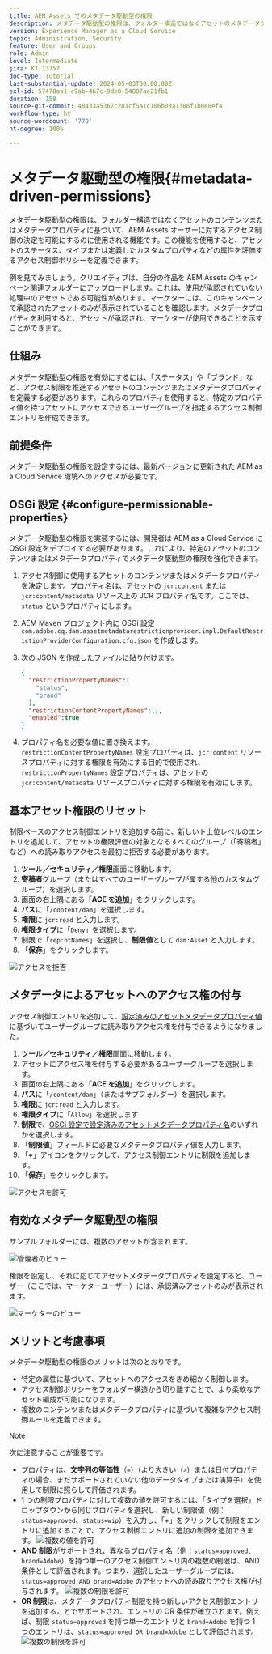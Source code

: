 ```yaml
---
title: AEM Assets でのメタデータ駆動型の権限
description: メタデータ駆動型の権限は、フォルダー構造ではなくアセットのメタデータプロパティに基づいてアクセスを制限するのに使用される機能です。
version: Experience Manager as a Cloud Service
topic: Administration, Security
feature: User and Groups
role: Admin
level: Intermediate
jira: KT-13757
doc-type: Tutorial
last-substantial-update: 2024-05-03T00:00:00Z
exl-id: 57478aa1-c9ab-467c-9de0-54807ae21fb1
duration: 158
source-git-commit: 48433a5367c281cf5a1c106b08a1306f1b0e8ef4
workflow-type: ht
source-wordcount: '770'
ht-degree: 100%

---
```


# メタデータ駆動型の権限{#metadata-driven-permissions}

メタデータ駆動型の権限は、フォルダー構造ではなくアセットのコンテンツまたはメタデータプロパティに基づいて、AEM Assets オーサーに対するアクセス制御の決定を可能にするのに使用される機能です。この機能を使用すると、アセットのステータス、タイプまたは定義したカスタムプロパティなどの属性を評価するアクセス制御ポリシーを定義できます。

例を見てみましょう。クリエイティブは、自分の作品を AEM Assets のキャンペーン関連フォルダーにアップロードします。これは、使用が承認されていない処理中のアセットである可能性があります。マーケターには、このキャンペーンで承認されたアセットのみが表示されていることを確認します。メタデータプロパティを利用すると、アセットが承認され、マーケターが使用できることを示すことができます。

## 仕組み

メタデータ駆動型の権限を有効にするには、「ステータス」や「ブランド」など、アクセス制限を推進するアセットのコンテンツまたはメタデータプロパティを定義する必要があります。これらのプロパティを使用すると、特定のプロパティ値を持つアセットにアクセスできるユーザーグループを指定するアクセス制御エントリを作成できます。

## 前提条件

メタデータ駆動型の権限を設定するには、最新バージョンに更新された AEM as a Cloud Service 環境へのアクセスが必要です。

## OSGi 設定 {#configure-permissionable-properties}

メタデータ駆動型の権限を実装するには、開発者は AEM as a Cloud Service に OSGi 設定をデプロイする必要があります。これにより、特定のアセットのコンテンツまたはメタデータプロパティでメタデータ駆動型の権限を強化できます。

1. アクセス制御に使用するアセットのコンテンツまたはメタデータプロパティを決定します。プロパティ名は、アセットの `jcr:content` または `jcr:content/metadata` リソース上の JCR プロパティ名です。ここでは、`status` というプロパティにします。
1. AEM Maven プロジェクト内に OSGi 設定 `com.adobe.cq.dam.assetmetadatarestrictionprovider.impl.DefaultRestrictionProviderConfiguration.cfg.json` を作成します。
1. 次の JSON を作成したファイルに貼り付けます。

   ```json
   {
     "restrictionPropertyNames":[
       "status",
       "brand"
     ],
     "restrictionContentPropertyNames":[],
     "enabled":true
   }
   ```

1. プロパティ名を必要な値に置き換えます。`restrictionContentPropertyNames` 設定プロパティは、`jcr:content` リソースプロパティに対する権限を有効にする目的で使用され、`restrictionPropertyNames` 設定プロパティは、アセットの `jcr:content/metadata` リソースプロパティに対する権限を有効にします。

## 基本アセット権限のリセット

制限ベースのアクセス制御エントリを追加する前に、新しいト上位レベルのエントリを追加して、アセットの権限評価の対象となるすべてのグループ（「寄稿者」など）への読み取りアクセスを最初に拒否する必要があります。

1. __ツール／セキュリティ／権限__&#x200B;画面に移動します。
1. __寄稿者__&#x200B;グループ（またはすべてのユーザーグループが属する他のカスタムグループ）を選択します。
1. 画面の右上隅にある「__ACE を追加__」をクリックします。
1. __パス__&#x200B;に「`/content/dam`」を選択します。
1. __権限__&#x200B;に `jcr:read` と入力します。
1. __権限タイプ__&#x200B;に「`Deny`」を選択します。
1. 制限で「`rep:ntNames`」を選択し、__制限値__&#x200B;として `dam:Asset` と入力します。
1. 「__保存__」をクリックします。

![アクセスを拒否](./assets/metadata-driven-permissions/deny-access.png)

## メタデータによるアセットへのアクセス権の付与

アクセス制御エントリを追加して、[設定済みのアセットメタデータプロパティ値](#configure-permissionable-properties)に基づいてユーザーグループに読み取りアクセス権を付与できるようになりました。

1. __ツール／セキュリティ／権限__&#x200B;画面に移動します。
1. アセットにアクセス権を付与する必要があるユーザーグループを選択します。
1. 画面の右上隅にある「__ACE を追加__」をクリックします。
1. __パス__&#x200B;に「`/content/dam`」（またはサブフォルダー）を選択します。
1. __権限__&#x200B;に `jcr:read` と入力します。
1. __権限タイプ__&#x200B;に「`Allow`」を選択します
1. __制限__&#x200B;で、[OSGi 設定で設定済みのアセットメタデータプロパティ名](#configure-permissionable-properties)のいずれかを選択します。
1. 「__制限値__」フィールドに必要なメタデータプロパティ値を入力します。
1. 「__+__」アイコンをクリックして、アクセス制御エントリに制限を追加します。
1. 「__保存__」をクリックします。

![アクセスを許可](./assets/metadata-driven-permissions/allow-access.png)

## 有効なメタデータ駆動型の権限

サンプルフォルダーには、複数のアセットが含まれます。

![管理者のビュー](./assets/metadata-driven-permissions/admin-view.png)

権限を設定し、それに応じてアセットメタデータプロパティを設定すると、ユーザー（ここでは、マーケターユーザー）には、承認済みアセットのみが表示されます。

![マーケターのビュー](./assets/metadata-driven-permissions/marketeer-view.png)

## メリットと考慮事項

メタデータ駆動型の権限のメリットは次のとおりです。

- 特定の属性に基づいて、アセットへのアクセスをきめ細かく制御します。
- アクセス制御ポリシーをフォルダー構造から切り離すことで、より柔軟なアセット編成が可能になります。
- 複数のコンテンツまたはメタデータプロパティに基づいて複雑なアクセス制御ルールを定義できます。

>[!NOTE]
>
> 次に注意することが重要です。
> 
> - プロパティは、__文字列の等価性__（`=`）（より大きい（`>`）または日付プロパティの場合、まだサポートされていない他のデータタイプまたは演算子）を使用して制限に照らして評価されます。
> - 1 つの制限プロパティに対して複数の値を許可するには、「タイプを選択」ドロップダウンから同じプロパティを選択し、新しい制限値（例：`status=approved`、`status=wip`）を入力し、「+」をクリックして制限をエントリに追加することで、アクセス制御エントリに追加の制限を追加できます。
> ![複数の値を許可](./assets/metadata-driven-permissions/allow-multiple-values.png)
> - __AND 制限__&#x200B;がサポートされ、異なるプロパティ名（例：`status=approved`、`brand=Adobe`）を持つ単一のアクセス制御エントリ内の複数の制限は、AND 条件として評価されます。つまり、選択したユーザーグループには、`status=approved AND brand=Adobe` のアセットへの読み取りアクセス権が付与されます。
> ![複数の制限を許可](./assets/metadata-driven-permissions/allow-multiple-restrictions.png)
> - __OR 制限__&#x200B;は、メタデータプロパティ制限を持つ新しいアクセス制御エントリを追加することでサポートされ、エントリの OR 条件が確立されます。例えば、制限 `status=approved` を持つ単一のエントリと `brand=Adobe` を持つ 1 つのエントリは、`status=approved OR brand=Adobe` として評価されます。
> ![複数の制限を許可](./assets/metadata-driven-permissions/allow-multiple-aces.png)

